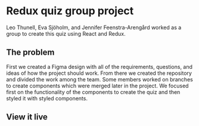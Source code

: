 # Redux quiz group project

Leo Thunell, Eva Sjöholm, and Jennifer Feenstra-Arengård worked as a group to create this quiz using React and Redux.

## The problem

First we created a Figma design with all of the requirements, questions, and ideas of how the project should work. From there we created the repository and divided the work among the team. Some members worked on branches to create components which were merged later in the project. We focused first on the functionality of the components to create the quiz and then styled it with styled components. 

## View it live

